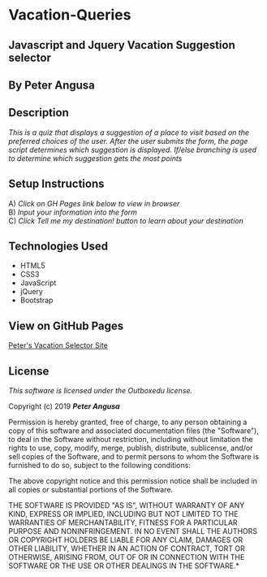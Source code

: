 # Vacation-Queries

## Javascript and Jquery Vacation Suggestion selector

## By Peter Angusa

## Description

_This is a quiz that displays a suggestion of a place to visit based on the preferred choices of the user. After the user submits the form, the page script determines which suggestion is displayed. If/else branching is used to determine which suggestion gets the most points_

## Setup Instructions

A) _Click on GH Pages link below to view in browser_<br>
B) _Input your information into the form_<br>
C) _Click _Tell me my destination!_ button to learn about your destination_<br>

## Technologies Used

* HTML5
* CSS3
* JavaScript
* jQuery
* Bootstrap

## View on GitHub Pages

[Peter's Vacation Selector Site](https://pitaangusa.github.io/vacation-suggester/)

## License

*This software is licensed under the Outboxedu license.*

Copyright (c) 2019 **_Peter Angusa_**

Permission is hereby granted, free of charge, to any person obtaining a copy of this software and associated documentation files (the "Software"), to deal in the Software without restriction, including without limitation the rights to use, copy, modify, merge, publish, distribute, sublicense, and/or sell copies of the Software, and to permit persons to whom the Software is furnished to do so, subject to the following conditions:

The above copyright notice and this permission notice shall be included in all copies or substantial portions of the Software.

THE SOFTWARE IS PROVIDED "AS IS", WITHOUT WARRANTY OF ANY KIND, EXPRESS OR IMPLIED, INCLUDING BUT NOT LIMITED TO THE WARRANTIES OF MERCHANTABILITY, FITNESS FOR A PARTICULAR PURPOSE AND NONINFRINGEMENT. IN NO EVENT SHALL THE AUTHORS OR COPYRIGHT HOLDERS BE LIABLE FOR ANY CLAIM, DAMAGES OR OTHER LIABILITY, WHETHER IN AN ACTION OF CONTRACT, TORT OR OTHERWISE, ARISING FROM, OUT OF OR IN CONNECTION WITH THE SOFTWARE OR THE USE OR OTHER DEALINGS IN THE SOFTWARE.*
